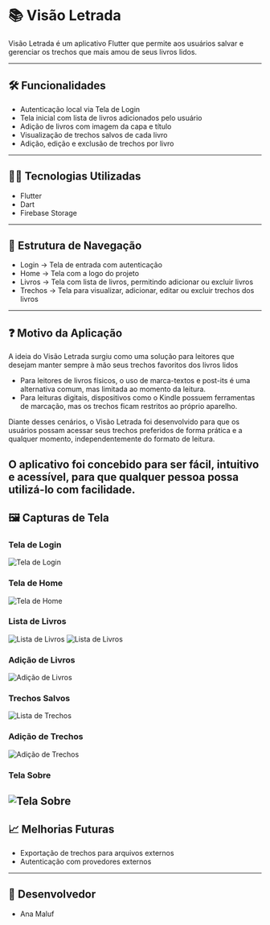 # 📚 Visão Letrada
Visão Letrada é um aplicativo Flutter que permite aos usuários salvar e gerenciar os trechos que mais amou de seus livros lidos.

---

## 🛠 Funcionalidades
- Autenticação local via Tela de Login
- Tela inicial com lista de livros adicionados pelo usuário
- Adição de livros com imagem da capa e título
- Visualização de trechos salvos de cada livro
- Adição, edição e exclusão de trechos por livro

---

## 👨‍💻 Tecnologias Utilizadas
- Flutter
- Dart
- Firebase Storage

---

## 🧭 Estrutura de Navegação
- Login -> Tela de entrada com autenticação
- Home -> Tela com a logo do projeto
- Livros -> Tela com lista de livros, permitindo adicionar ou excluir livros
- Trechos -> Tela para visualizar, adicionar, editar ou excluir trechos dos livros

---
## ❓ Motivo da Aplicação
A ideia do Visão Letrada surgiu como uma solução para leitores que desejam manter sempre à mão seus trechos favoritos dos livros lidos

- Para leitores de livros físicos, o uso de marca-textos e post-its é uma alternativa comum, mas limitada ao momento da leitura.
- Para leituras digitais, dispositivos como o Kindle possuem ferramentas de marcação, mas os trechos ficam restritos ao próprio aparelho.

Diante desses cenários, o Visão Letrada foi desenvolvido para que os usuários possam acessar seus trechos preferidos de forma prática e a qualquer momento, independentemente do formato de leitura.

O aplicativo foi concebido para ser fácil, intuitivo e acessível, para que qualquer pessoa possa utilizá-lo com facilidade.
---
## 🖼 Capturas de Tela

### Tela de Login
![Tela de Login](imagens/login.jpg)
### Tela de Home
![Tela de Home](imagens/home.jpg)
### Lista de Livros
![Lista de Livros](imagens/listaLivros1.jpg)
![Lista de Livros](imagens/listaLivros2.jpg)
### Adição de Livros
![Adição de Livros](imagens/addLivro.jpg)
### Trechos Salvos
![Lista de Trechos](imagens/trechos.jpg)
### Adição de Trechos
![Adição de Trechos](imagens/addTrechos.jpg)
### Tela Sobre
![Tela Sobre](imagens/sobre.jpg)
---

## 📈 Melhorias Futuras
- Exportação de trechos para arquivos externos
- Autenticação com provedores externos

---
## 💯 Desenvolvedor
- Ana Maluf

